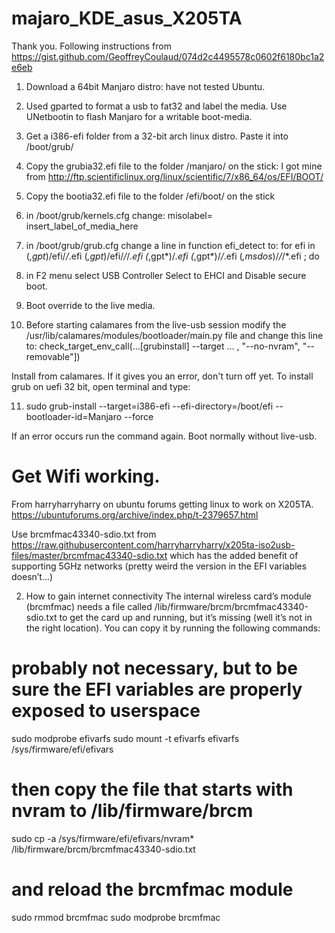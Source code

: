 # majaro_KDE_asus_X205TA
Thank you. Following instructions from https://gist.github.com/GeoffreyCoulaud/074d2c4495578c0602f6180bc1a2e6eb

1. Download a 64bit Manjaro distro: have not tested Ubuntu.

2. Used gparted to format a usb to fat32 and label the media.
   Use UNetbootin to flash Manjaro for a writable boot-media.

3. Get a i386-efi folder from a 32-bit arch linux distro.
   Paste it into /boot/grub/

4. Copy the grubia32.efi file to the folder /manjaro/ on the stick: I got mine from http://ftp.scientificlinux.org/linux/scientific/7/x86_64/os/EFI/BOOT/

5. Copy the bootia32.efi file to the folder /efi/boot/ on the stick

6. in /boot/grub/kernels.cfg change:
   misolabel= insert_label_of_media_here
 
7. in /boot/grub/grub.cfg change a line in function efi_detect to:
   for efi in (*,gpt*)/efi/*/*.efi (*,gpt*)/efi/*/*/*.efi (*,gpt*)/*.efi (*,gpt*)/*/*.efi (*,msdos*)/*/*/*.efi ; do

8. in F2 menu select USB Controller Select to EHCI and Disable secure boot.

9. Boot override to the live media.

10. Before starting calamares from the live-usb session modify the /usr/lib/calamares/modules/bootloader/main.py file and change this line to:
   check_target_env_call(...[grubinstall] --target ... , "--no-nvram", "--removable"])

Install from calamares.
If it gives you an error, don't turn off yet. To install grub on uefi 32 bit, open terminal and type:

11. sudo grub-install --target=i386-efi --efi-directory=/boot/efi --bootloader-id=Manjaro --force

If an error occurs run the command again.
Boot normally without live-usb.

# Get Wifi working.

From harryharryharry on ubuntu forums getting linux to work on X205TA.
https://ubuntuforums.org/archive/index.php/t-2379657.html

Use brcmfmac43340-sdio.txt from
https://raw.githubusercontent.com/harryharryharry/x205ta-iso2usb-files/master/brcmfmac43340-sdio.txt
which has the added benefit of supporting 5GHz networks (pretty weird the version in the EFI variables doesn’t...)

2. How to gain internet connectivity
The internal wireless card’s module (brcmfmac) needs a file called /lib/firmware/brcm/brcmfmac43340-sdio.txt to get the card up and running, but it’s missing (well it’s not in the right location). You can copy it by running the following commands:

# probably not necessary, but to be sure the EFI variables are properly exposed to userspace
sudo modprobe efivarfs
sudo mount -t efivarfs efivarfs /sys/firmware/efi/efivars

# then copy the file that starts with nvram to /lib/firmware/brcm
sudo cp -a /sys/firmware/efi/efivars/nvram* /lib/firmware/brcm/brcmfmac43340-sdio.txt

# and reload the brcmfmac module
sudo rmmod brcmfmac
sudo modprobe brcmfmac


